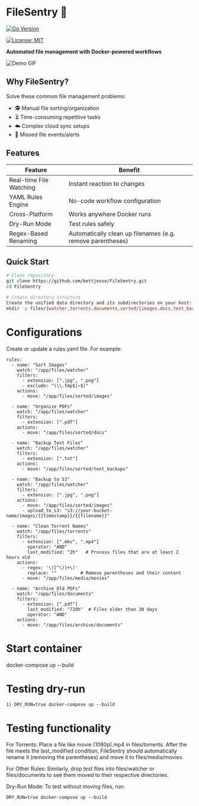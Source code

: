 # FileSentry 🚀

[![Go Version](https://img.shields.io/badge/go-1.24+-blue)](https://golang.org/)

[![License: MIT](https://img.shields.io/badge/License-MIT-yellow.svg)](https://opensource.org/licenses/MIT)

**Automated file management with Docker-powered workflows**

![Demo GIF](https://media.giphy.com/media/v1.Y2lkPTc5MGI3NjExZTBjY2Q4ZGNjYjU0YjM5YjYxYjI4Y2EzYjY5YjYyNDRkYzM5ZGM0NCZlcD12MV9pbnRlcm5hbF9naWZzX2dpZklkJmN0PWc/3ohzdIuqJCo7wMiew8/giphy.gif)

## Why FileSentry?

Solve these common file management problems:
- 🕵️ Manual file sorting/organization
- ⏳ Time-consuming repetitive tasks
- ☁️ Complex cloud sync setups
- 🚨 Missed file events/alerts

## Features

| Feature | Benefit |
|---------|---------|
| Real-time File Watching | Instant reaction to changes |
| YAML Rules Engine | No-code workflow configuration |
| Cross-Platform | Works anywhere Docker runs |
| Dry-Run Mode | Test rules safely |
| Regex-Based Renaming | Automatically clean up filenames (e.g. remove parentheses) |


## Quick Start

```bash
# Clone repository
git clone https://github.com/bettjesse/FileSentry.git
cd FileSentry

# Create directory structure
Create the unified data directory and its subdirectories on your host:
mkdir -p files/{watcher,torrents,documents,sorted/{images,docs,text_backups},media/movies,archive/documents}

```

# Configurations 
Create or update a rules.yaml file. For example:

```
rules:
  - name: "Sort Images"
    watch: "/app/files/watcher"
    filters:
      - extension: [".jpg", ".png"]
      - exclude: "(\\.tmp$|~$)"
    actions:
      - move: "/app/files/sorted/images"

  - name: "Organize PDFs"
    watch: "/app/files/watcher"
    filters:
      - extension: [".pdf"]
    actions:
      - move: "/app/files/sorted/docs"

  - name: "Backup Text Files"
    watch: "/app/files/watcher"
    filters:
      - extension: [".txt"]
    actions:
      - move: "/app/files/sorted/text_backups"

  - name: "Backup to S3"
    watch: "/app/files/watcher"
    filters:
      - extension: [".jpg", ".png"]
    actions:
      - move: "/app/files/sorted/images"
      - upload_to_s3: "s3://your-bucket-name/images/{{timestamp}}/{{filename}}"

  - name: "Clean Torrent Names"
    watch: "/app/files/torrents"
    filters:
      - extension: [".mkv", ".mp4"]
        operator: "AND"
        last_modified: "2h"   # Process files that are at least 2 hours old
    actions:
      - regex: '\([^\)]+\)'
        replace: ""         # Remove parentheses and their content
      - move: "/app/files/media/movies"

  - name: "Archive Old PDFs"
    watch: "/app/files/documents"
    filters:
      - extension: [".pdf"]
        last_modified: "720h"  # Files older than 30 days
        operator: "AND"
    actions:
      - move: "/app/files/archive/documents"

```
# Start container
docker-compose up --build

# Testing dry-run
```
1) DRY_RUN=true docker-compose up --build
```
# Testing functionality
For Torrents:
Place a file like movie (1080p).mp4 in files/torrents. After the file meets the last_modified condition, FileSentry should automatically rename it (removing the parentheses) and move it to files/media/movies.

For Other Rules:
Similarly, drop test files into files/watcher or files/documents to see them moved to their respective directories.

Dry-Run Mode:
To test without moving files, run:

```
DRY_RUN=true docker-compose up --build
```




